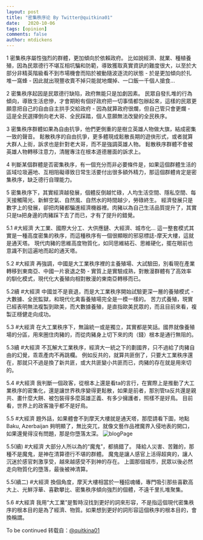 ```yaml
---
layout: post
title: "密集秩序论 By Twitter@quitkina01"
date:   2020-10-06
tags: [opinion]
comments: false
author: mtdickens
---
```

1
密集秩序屬性強烈的群體，更加傾向於依賴政府。
比如說經濟、就業、種植養殖，因為民眾德行不堪互相坑騙和防範，導致獲取真實資訊的難度很大，以至於大部分非精英階級看不到市場機會而陷於被動隨波逐流的狀態 - 於是更加傾向於扎堆一窩蜂 - 因此就出現豐收賣不掉只能就地爛掉、一口飯一千個人搶食...
<!-- more -->

2
密集秩序起因是民眾德行缺陷，政府無能只是加劇因素。
民眾自發扎堆的行為傾向，導致生活悲慘，才會期盼有個好政府把一切事情都包辦起來，這樣的民眾更願意把自己的自由自主拱手交給政府 - 因為就算政府很爛，但自己管只會更爛 - 這是全民選擇倒向老大哥、全民踩踏，個人意願無法改變的全民秩序。

3
密集秩序群體如果為自由抗爭，他們更側重的是樹立英雄人物做大旗，結成密集一致的聲音。
鬆散秩序的自由抗爭，更多體現成鬆散長期的遊俠形式，或者就算大群人上街，訴求也是針對老大哥，而不是強調英雄人物。
鬆散秩序群體不會被英雄人物轉移注意力，清醒專注在根本道德層面的訴求上。

4
判斷某個群體是否密集秩序，有一個充分而非必要條件是，如果這個群體生活的區域垃圾遍地、互相阻礙導致日常生活要付出很多額外精力，那這個群體肯定是密集秩序，缺乏德行自理能力。

5
密集秩序下，其實經濟越發展，個體反倒越忙碌，人均生活空間、隱私空間、每天接觸陽光、新鮮空氣、自然風、自然水的時間越少，勞碌終生。
經濟發展只是數字上的發展，卻把肉豬都騙進經濟機器裡。肉豬以為自己生活品質提升了，其實只是ta把身邊的肉豬踩下去了而已，才有了提升的錯覺。

5.1 #大經濟
大工業、國際大分工、大供應鏈、大經濟、城市化... 這一整套模式其實是一種高度密集的秩序，而這種秩序有一個很顯眼的邪惡標誌-摩天大樓，這就是通天塔。
現代肉豬的思維高度物質化，如同思維結石、思維硬化，擺在眼前也意識不到這遍地而起的通天塔。

5.2 #大經濟
再強調，中國是大工業秩序裡的主養殖場、大試驗田，別看現在產業轉移到東南亞、中國一片衰退之勢 - 實質上是實驗成熟，對散漫群體有了高效率的馴化模式，現代化大養殖向相對散漫的東南亞轉移而已。

5.2續 #大經濟
中國並不是衰退，而是大工業秩序開始試驗更深一層的養殖模式 - 大數據、全民監獄，和現代化禽畜養殖場完全是一模一樣的。
苦力式養殖，現實已經表明無法複製到歐美，而大數據養殖，是直指歐美民眾的，而且目前來看，複製正穩健走向成功。

5.3 #大經濟
在大工業秩序下，無論統一或是獨立，其實都是笑話。國界就像養殖場的分區，用來圈住肉豬的，而從肉豬身上切下來的肉（錢）根本是通行無阻的。

5.3續 #大經濟
不瓦解大工業秩序，經濟大一統之下的劃國界，只不過給了肉豬自由的幻覺，乖乖產肉不再跳欄。
例如反共的，就算共匪倒了，只要大工業秩序還在，那就只不過是換了新共匪，或大共匪變小共匪而已，肉豬的存在就是用來切的。

5.4 #大經濟
我判斷一個政客，從根本上還是看ta的言行，在實際上是推動了大工業秩序的密集化，還是讓世界秩序變得更鬆散，如果是前者，那別管ta反共還是親共、畫什麼大餅、被包裝得多麼英雄正義、有多少擁護者，照樣不是好鳥。
目前看，世界上的政客幾乎都不是好鳥。

5.5 #大經濟
題外話，如果體會不到摩天大樓就是通天塔，那麼請看下圖，地點 Baku, Azerbaijan 
夠明顯了，無比突兀，就像文藝作品裡魔界入侵地表的開口，如果還覺得沒有問題，那是你墮落太深。
![blogPage](https://pbs.twimg.com/media/EZDvnUYUMAAKKzP?format=jpg&name=large)

5.5(續) #大經濟
大部分人所以為的“魔鬼”，都搞錯了。
降給人災害、苦難的，那種不是魔鬼，是神在清算德行不堪的群體。
魔鬼是讓人感官上活得超爽的，讓人沉迷於感官刺激享受，越來越感受不到神的存在。
上圖那個城市，民眾以後必然走向物質化的墮落，最後被神清算。

5.5(續二) #大經濟
換個角度，摩天大樓相當於一種招魂幡，專門吸引那些喜歡高大上、光鮮浮華、喜歡攀比、密集秩序傾向強烈的個體，不遠千里扎堆聚集。

5.6 #大經濟
我用“大工業”是暫時沒找到更好的詞來形容，不是指這個現代密集秩序的根本目的是為了經濟、物質。如果想到更好的詞形容這個秩序的根本目的，會換稱謂。

To be continued
转载自：[@quitkina01](https://twitter.com/quitkina01/status/1263700494599389185)
